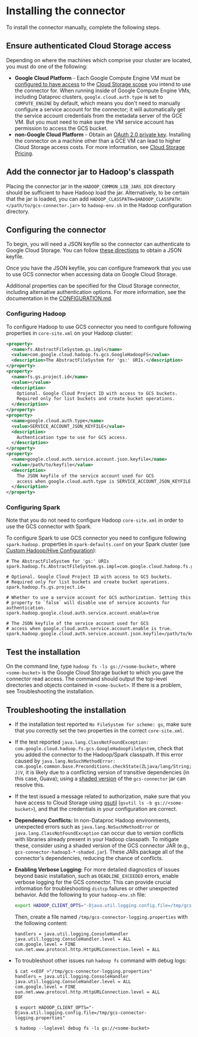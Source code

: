 # Installing the connector

To install the connector manually, complete the following steps.

## Ensure authenticated Cloud Storage access

Depending on where the machines which comprise your cluster are located, you
must do one of the following:

*   **Google Cloud Platform** - Each Google Compute Engine VM must be
    [configured to have access](https://cloud.google.com/compute/docs/authentication#using)
    to the
    [Cloud Storage scope](https://cloud.google.com/storage/docs/authentication#oauth)
    you intend to use the connector for. When running inside of Google Compute
    Engine VMs, including Dataproc clusters, `google.cloud.auth.type` is set to
    `COMPUTE_ENGINE` by default, which means you don't need to manually
    configure a service account for the connector; it will automatically get the
    service account credentials from the metadata server of the GCE VM. But you
    must need to make sure the VM service account has permission to access the
    GCS bucket.
*   **non-Google Cloud Platform** - Obtain an
    [OAuth 2.0 private key](https://cloud.google.com/storage/docs/authentication#generating-a-private-key).
    Installing the connector on a machine other than a GCE VM can lead to higher
    Cloud Storage access costs. For more information, see
    [Cloud Storage Pricing](https://cloud.google.com/storage/pricing).

## Add the connector jar to Hadoop's classpath

Placing the connector jar in the `HADOOP_COMMON_LIB_JARS_DIR` directory should
be sufficient to have Hadoop load the jar. Alternatively, to be certain that the
jar is loaded, you can add
`HADOOP_CLASSPATH=$HADOOP_CLASSPATH:</path/to/gcs-connector.jar>` to
`hadoop-env.sh` in the Hadoop configuration directory.

## Configuring the connector

To begin, you will need a JSON keyfile so the connector can authenticate to
Google Cloud Storage. You can follow
[these directions](https://cloud.google.com/storage/docs/authentication#service_accounts)
to obtain a JSON keyfile.

Once you have the JSON keyfile, you can configure framework that you use to use
GCS connector when accessing data on Google Cloud Storage.

Additional properties can be specified for the Cloud Storage connector,
including alternative authentication options. For more information, see the
documentation in the [CONFIGURATION.md](/gcs/CONFIGURATION.md).

### Configuring Hadoop

To configure Hadoop to use GCS connector you need to configure following
properties in `core-site.xml` on your Hadoop cluster:

```xml
<property>
  <name>fs.AbstractFileSystem.gs.impl</name>
  <value>com.google.cloud.hadoop.fs.gcs.GoogleHadoopFS</value>
  <description>The AbstractFileSystem for 'gs:' URIs.</description>
</property>
<property>
  <name>fs.gs.project.id</name>
  <value></value>
  <description>
    Optional. Google Cloud Project ID with access to GCS buckets.
    Required only for list buckets and create bucket operations.
  </description>
</property>
<property>
  <name>google.cloud.auth.type</name>
  <value>SERVICE_ACCOUNT_JSON_KEYFILE</value>
  <description>
    Authentication type to use for GCS access.
  </description>
</property>
<property>
  <name>google.cloud.auth.service.account.json.keyfile</name>
  <value>/path/to/keyfile</value>
  <description>
    The JSON keyfile of the service account used for GCS
    access when google.cloud.auth.type is SERVICE_ACCOUNT_JSON_KEYFILE.
  </description>
</property>
```

### Configuring Spark

Note that you do not need to configure Hadoop `core-site.xml` in order to use
the GCS connector with Spark.

To configure Spark to use GCS connector you need to configure following
`spark.hadoop.` properties in `spark-defaults.conf` on your Spark cluster (see
[Custom Hadoop/Hive Configuration](https://spark.apache.org/docs/latest/configuration.html#custom-hadoophive-configuration)):

```
# The AbstractFileSystem for 'gs:' URIs
spark.hadoop.fs.AbstractFileSystem.gs.impl=com.google.cloud.hadoop.fs.gcs.GoogleHadoopFS

# Optional. Google Cloud Project ID with access to GCS buckets.
# Required only for list buckets and create bucket operations.
spark.hadoop.fs.gs.project.id=

# Whether to use a service account for GCS authorization. Setting this
# property to `false` will disable use of service accounts for authentication.
spark.hadoop.google.cloud.auth.service.account.enable=true

# The JSON keyfile of the service account used for GCS
# access when google.cloud.auth.service.account.enable is true.
spark.hadoop.google.cloud.auth.service.account.json.keyfile=/path/to/keyfile
```

## Test the installation

On the command line, type `hadoop fs -ls gs://<some-bucket>`, where
`<some-bucket>` is the Google Cloud Storage bucket to which you gave the
connector read access. The command should output the top-level directories and
objects contained in `<some-bucket>`. If there is a problem, see Troubleshooting
the installation.

## Troubleshooting the installation

*   If the installation test reported `No FileSystem for scheme: gs`, make sure
    that you correctly set the two properties in the correct `core-site.xml`.

*   If the test reported `java.lang.ClassNotFoundException:
    com.google.cloud.hadoop.fs.gcs.GoogleHadoopFileSystem`, check that you added
    the connector to the Hadoop/Spark classpath. If this error caused by
    `java.lang.NoSuchMethodError:
    com.google.common.base.Preconditions.checkState(ZLjava/lang/String;J)V`, it
    is likely due to a conflicting version of transitive dependencies (in this
    case, Guava); using a
    [shaded version](https://storage.googleapis.com/hadoop-lib/gcs/gcs-connector-hadoop2-latest.jar)
    of the `gcs-connector` jar can resolve this.

*   If the test issued a message related to authorization, make sure that you
    have access to Cloud Storage using
    [gsutil](https://cloud.google.com/storage/docs/gsutil) (`gsutil ls -b
    gs://<some-bucket>`), and that the credentials in your configuration are
    correct.

* **Dependency Conflicts:** In non-Dataproc Hadoop environments, unexpected
    errors such as `java.lang.NoSuchMethodError` or
    `java.lang.ClassNotFoundException` can occur due to version conflicts
    with libraries already present in your Hadoop classpath. To mitigate
    these, consider using a shaded version of the GCS connector JAR
    (e.g., `gcs-connector-hadoop3-*-shaded.jar`). These JARs package all of
    the connector's dependencies, reducing the chance of conflicts.

* **Enabling Verbose Logging:** For more detailed diagnostics of issues
    beyond basic installation, such as `DEADLINE_EXCEEDED` errors, enable
    verbose logging for the GCS connector. This can provide crucial
    information for troubleshooting `distcp` failures or other unexpected
    behavior. Add the following to your `hadoop-env.sh` file:

    ```bash
    export HADOOP_CLIENT_OPTS="-Djava.util.logging.config.file=/tmp/gcs-connector-logging.properties"
    ```

    Then, create a file named `/tmp/gcs-connector-logging.properties` with the
    following content:

    ```
    handlers = java.util.logging.ConsoleHandler
    java.util.logging.ConsoleHandler.level = ALL
    com.google.level = FINE
    sun.net.www.protocol.http.HttpURLConnection.level = ALL
    ```

*   To troubleshoot other issues run `hadoop fs` command with debug logs:

    ```
    $ cat <<EOF >"/tmp/gcs-connector-logging.properties"
    handlers = java.util.logging.ConsoleHandler
    java.util.logging.ConsoleHandler.level = ALL
    com.google.level = FINE
    sun.net.www.protocol.http.HttpURLConnection.level = ALL
    EOF

    $ export HADOOP_CLIENT_OPTS="-Djava.util.logging.config.file=/tmp/gcs-connector-logging.properties"

    $ hadoop --loglevel debug fs -ls gs://<some-bucket>
    ```
